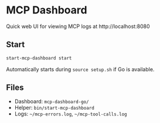 # MCP Dashboard

Quick web UI for viewing MCP logs at http://localhost:8080

## Start
```bash
start-mcp-dashboard start
```

Automatically starts during `source setup.sh` if Go is available.

## Files
- Dashboard: `mcp-dashboard-go/`
- Helper: `bin/start-mcp-dashboard`
- Logs: `~/mcp-errors.log`, `~/mcp-tool-calls.log`